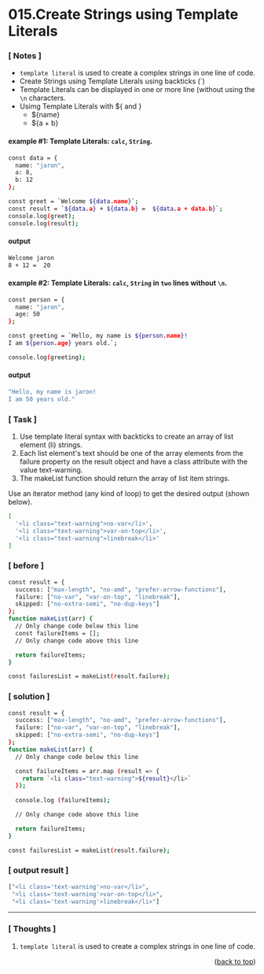 <a name="topage"></a>

# 015.Create Strings using Template Literals

### [ Notes ]
  * `template literal` is used to create a complex strings in one line of code.
  *  Create Strings using Template Literals using backticks (`)
  *  Template Literals can be displayed in one or more line (without using the `\n` characters.
  *  Usimg Template Literals with ${ and }
      *  ${name}
      *  ${a + b}

#### example #1: Template Literals: `calc`, `String`.

```sh
const data = {
  name: "jaron",
  a: 8,
  b: 12
};

const greet = `Welcome ${data.name}`;
const result = `${data.a} + ${data.b} =  ${data.a + data.b}`;
console.log(greet);
console.log(result);
```

#### output
```sh
Welcome jaron
8 + 12 =  20
```

#### example #2: Template Literals: `calc`, `String` in `two` lines without `\n`.

```sh
const person = {
  name: "jaron",
  age: 50
};

const greeting = `Hello, my name is ${person.name}! 
I am ${person.age} years old.`;

console.log(greeting);
```

#### output
```sh
"Hello, my name is jaron! 
I am 50 years old."
```

### [ Task ]
  1. Use template literal syntax with backticks to create an array of list element (li) strings.
  2. Each list element's text should be one of the array elements from the failure property on the result object and have a class attribute with the value text-warning.
  3. The makeList function should return the array of list item strings.

Use an iterator method (any kind of loop) to get the desired output (shown below).

```sh
[
  '<li class="text-warning">no-var</li>',
  '<li class="text-warning">var-on-top</li>',
  '<li class="text-warning">linebreak</li>'
]
```

### [ before ]

```sh
const result = {
  success: ["max-length", "no-amd", "prefer-arrow-functions"],
  failure: ["no-var", "var-on-top", "linebreak"],
  skipped: ["no-extra-semi", "no-dup-keys"]
};
function makeList(arr) {
  // Only change code below this line
  const failureItems = [];
  // Only change code above this line

  return failureItems;
}

const failuresList = makeList(result.failure);
```

### [ solution ]

```sh
const result = {
  success: ["max-length", "no-amd", "prefer-arrow-functions"],
  failure: ["no-var", "var-on-top", "linebreak"],
  skipped: ["no-extra-semi", "no-dup-keys"]
};
function makeList(arr) {
  // Only change code below this line

  const failureItems = arr.map (result => {
    return `<li class="text-warning">${result}</li>`
  });
  
  console.log (failureItems);

  // Only change code above this line

  return failureItems;
}

const failuresList = makeList(result.failure);
```

### [ output result ]

```sh
["<li class='text-warning'>no-var</li>",
 "<li class='text-warning'>var-on-top</li>",
 "<li class='text-warning'>linebreak</li>"]
```

-----

### [ Thoughts ]

  1. `template literal` is used to create a complex strings in one line of code.
  

<p align="right">(<a href="#topage">back to top</a>)</p>
<br/>
<br/>
